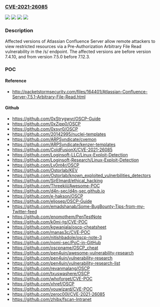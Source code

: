 ### [CVE-2021-26085](https://cve.mitre.org/cgi-bin/cvename.cgi?name=CVE-2021-26085)
![](https://img.shields.io/static/v1?label=Product&message=Confluence%20Data%20Center&color=blue)
![](https://img.shields.io/static/v1?label=Product&message=Confluence%20Server&color=blue)
![](https://img.shields.io/static/v1?label=Version&message=%3C%207.4.10%20&color=brighgreen)
![](https://img.shields.io/static/v1?label=Vulnerability&message=Pre-Authorization%20Arbitrary%20File%20Read&color=brighgreen)

### Description

Affected versions of Atlassian Confluence Server allow remote attackers to view restricted resources via a Pre-Authorization Arbitrary File Read vulnerability in the /s/ endpoint. The affected versions are before version 7.4.10, and from version 7.5.0 before 7.12.3.

### POC

#### Reference
- http://packetstormsecurity.com/files/164401/Atlassian-Confluence-Server-7.5.1-Arbitrary-File-Read.html

#### Github
- https://github.com/0xStrygwyr/OSCP-Guide
- https://github.com/0xZipp0/OSCP
- https://github.com/0xsyr0/OSCP
- https://github.com/20142995/nuclei-templates
- https://github.com/ARPSyndicate/cvemon
- https://github.com/ARPSyndicate/kenzer-templates
- https://github.com/ColdFusionX/CVE-2021-26085
- https://github.com/Loginsoft-LLC/Linux-Exploit-Detection
- https://github.com/Loginsoft-Research/Linux-Exploit-Detection
- https://github.com/Ly0nt4r/OSCP
- https://github.com/Ostorlab/KEV
- https://github.com/Ostorlab/known_exploited_vulnerbilities_detectors
- https://github.com/SirElmard/ethical_hacking
- https://github.com/Threekiii/Awesome-POC
- https://github.com/d4n-sec/d4n-sec.github.io
- https://github.com/e-hakson/OSCP
- https://github.com/eljosep/OSCP-Guide
- https://github.com/emadshanab/Some-BugBounty-Tips-from-my-Twitter-feed
- https://github.com/enomothem/PenTestNote
- https://github.com/k0mi-tg/CVE-POC
- https://github.com/kgwanjala/oscp-cheatsheet
- https://github.com/manas3c/CVE-POC
- https://github.com/nitishbadole/oscp-note-3
- https://github.com/nomi-sec/PoC-in-GitHub
- https://github.com/oscpname/OSCP_cheat
- https://github.com/pen4uin/awesome-vulnerability-research
- https://github.com/pen4uin/vulnerability-research
- https://github.com/pen4uin/vulnerability-research-list
- https://github.com/revanmalang/OSCP
- https://github.com/txuswashere/OSCP
- https://github.com/whoforget/CVE-POC
- https://github.com/xhref/OSCP
- https://github.com/youwizard/CVE-POC
- https://github.com/zeroc00I/CVE-2021-26085
- https://github.com/zhibx/fscan-Intranet

